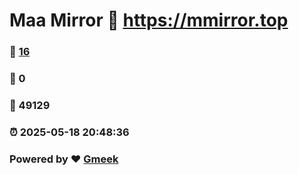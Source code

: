 # Maa Mirror :link: https://mmirror.top 
### :page_facing_up: [16](https://mmirror.top/tag.html) 
### :speech_balloon: 0 
### :hibiscus: 49129 
### :alarm_clock: 2025-05-18 20:48:36 
### Powered by :heart: [Gmeek](https://github.com/Meekdai/Gmeek)
